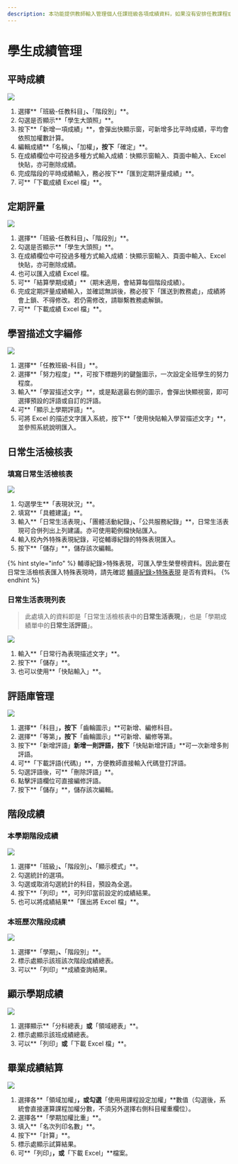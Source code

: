 ```yaml
---
description: 本功能提供教師輸入管理個人任課班級各項成績資料，如果沒有安排任教課程或設定有誤，請聯絡貴校教學組處理。
---
```


# 學生成績管理

## 平時成績

![](../.gitbook/assets/score-normal.png)

1. 選擇**「班級-任教科目」**、**「階段別」**。
2. 勾選是否顯示**「學生大頭照」**。
3. 按下**「新增一項成績」**，會彈出快顯示窗，可新增多比平時成績，平均會依照加權數計算。
4. 編輯成績**「名稱」**、**「加權」**，按下**「確定」**。
5. 在成績欄位中可投過多種方式輸入成績：快顯示窗輸入、頁面中輸入、Excel 快貼，亦可刪除成績。
6. 完成階段的平時成績輸入，務必按下**「匯到定期評量成績」**。
7. 可**「下載成績 Excel 檔」**。

## 定期評量

![](../.gitbook/assets/score-section.png)

1. 選擇**「班級-任教科目」**、**「階段別」**。
2. 勾選是否顯示**「學生大頭照」**。
3. 在成績欄位中可投過多種方式輸入成績：快顯示窗輸入、頁面中輸入、Excel 快貼，亦可刪除成績。
4. 也可以匯入成績 Excel 檔。
5. 可**「結算學期成績」**（期末適用，會結算每個階段成績）。
6. 完成定期評量成績輸入，並確認無誤後，務必按下「匯送到教務處」，成績將會上鎖、不得修改。若仍需修改，請聯繫教務處解鎖。
7. 可**「下載成績 Excel 檔」**。

## 學習描述文字編修

![](../.gitbook/assets/comment.png)

1. 選擇**「任教班級-科目」**。
2. 選擇**「努力程度」**，可按下標題列的鍵盤圖示，一次設定全班學生的努力程度。
3. 輸入**「學習描述文字」**，或是點選最右側的圖示，會彈出快顯視窗，即可選擇預設的評語或自訂的評語。
4. 可**「顯示上學期評語」**。
5. 可將 Excel 的描述文字匯入系統，按下**「使用快貼輸入學習描述文字」**，並參照系統說明匯入。

## 日常生活檢核表

### 填寫日常生活檢核表

![](../.gitbook/assets/check-list.png)

1. 勾選學生**「表現狀況」**。
2. 填寫**「具體建議」**。
3. 輸入**「日常生活表現」**、**「團體活動紀錄」**、**「公共服務紀錄」**，日常生活表現可合併列出上列建議。亦可使用範例檔快貼匯入。
4. 輸入校內外特殊表現紀錄，可從輔導紀錄的特殊表現匯入。
5. 按下**「儲存」**，儲存該次編輯。

{% hint style="info" %}
輔導紀錄&gt;特殊表現，可匯入學生榮譽榜資料。因此要在日常生活檢核表匯入特殊表現時，請先確認 [輔導紀錄&gt;特殊表現](zuo.md#undefined) 是否有資料。
{% endhint %}

### 日常生活表現列表

> 此處填入的資料即是「日常生活檢核表中的**日常生活表現**」，也是「學期成績單中的**日常生活評語**」。

![](../.gitbook/assets/tutor-behavior-input.png)

1. 輸入**「日常行為表現描述文字」**。
2. 按下**「儲存」**。
3. 也可以使用**「快貼輸入」**。

## 評語庫管理

![](../.gitbook/assets/comment-manage.png)

1. 選擇**「科目」**，按下**「齒輪圖示」**可新增、編修科目。
2. 選擇**「等第」**，按下**「齒輪圖示」**可新增、編修等第。
3. 按下**「新增評語」**新增一則評語，按下**「快貼新增評語」**可一次新增多則評語。
4. 可**「下載評語\(代碼\)」**，方便教師直接輸入代碼登打評語。
5. 勾選評語後，可**「刪除評語」**。
6. 點擊評語欄位可直接編修評語。
7. 按下**「儲存」**，儲存該次編輯。

## 階段成績

### 本學期階段成績

![](../.gitbook/assets/section-score.png)

1. 選擇**「班級」**、**「階段別」**、**「顯示模式」**。
2. 勾選統計的選項。
3. 勾選或取消勾選統計的科目，預設為全選。
4. 按下**「列印」**，可列印當前設定的成績結果。
5. 也可以將成績結果**「匯出將 Excel 檔」**。

### 本班歷次階段成績

![](../.gitbook/assets/section-score-record.png)

1. 選擇**「學期」**、**「階段別」**。
2. 標示處顯示該班該次階段成績總表。
3. 可以**「列印」**成績查詢結果。

## 顯示學期成績

![](../.gitbook/assets/semester-score.png)

1. 選擇顯示**「分科總表」**或**「領域總表」**。
2. 標示處顯示該班成績總表。
3. 可以**「列印」**或**「下載 Excel 檔」**。

## 畢業成績結算

![](../.gitbook/assets/tutor-grade-score-cal.png)

1. 選擇各**「領域加權」**，**或**勾選**「使用用課程設定加權」**數值（勾選後，系統會直接運算課程加權分數，不須另外選擇右側科目權重欄位）。
2. 選擇各**「學期加權比重」**。
3. 填入**「名次列印名數」**。
4. 按下**「計算」**。
5. 標示處顯示試算結果。
6. 可**「列印」**，或**「下載 Excel」**檔案。

